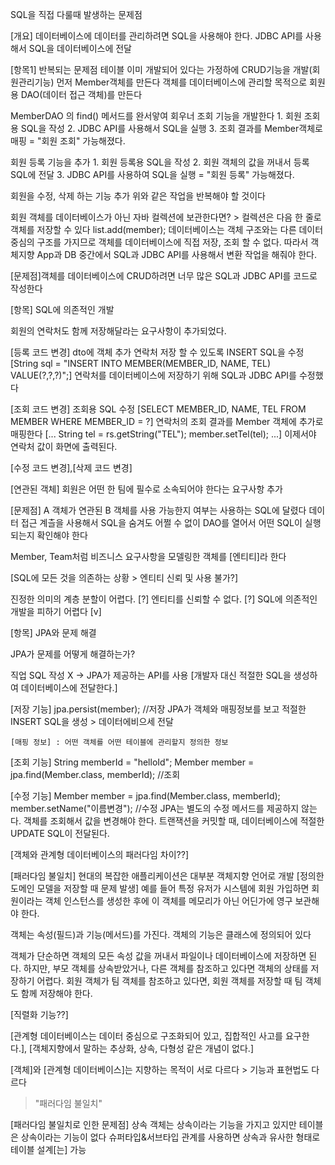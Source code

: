 SQL을 직접 다룰때 발생하는 문제점


[개요] 
데이터베이스에 데이터를 관리하려면 SQL을 사용해야 한다.
JDBC API를 사용해서 SQL을 데이터베이스에 전달

[항목1]
반복되는 문제점
테이블 이미 개발되어 있다는 가정하에 CRUD기능을 개발(회원관리기능)
먼저 Member객체를 만든다
객체를 데이터베이스에 관리할 목적으로 회원용 DAO(데이터 접근 객체)를 만든다

MemberDAO 의 find() 메서드를 완서앟여 회우너 조회 기능을 개발한다
    1. 회원 조회용 SQL을 작성
    2. JDBC API를 사용해서 SQL을 실행
    3. 조회 결과를 Member객체로 매핑
= "회원 조회" 가능해졌다.

회원 등록 기능을 추가
    1. 회원 등록용 SQL을 작성
    2. 회원 객체의 값을 꺼내서 등록 SQL에 전달
    3. JDBC API를 사용하여 SQL을 실행
= "회원 등록" 가능해졌다.

회원을 수정, 삭제 하는 기능 추가
위와 같은 작업을 반복해야 할 것이다

회원 객체를 데이터베이스가 아닌 자바 컬렉션에 보관한다면? > 컬렉션은 다음 한 줄로 객체를 저장할 수 있다
    list.add(member);
데이터베이스는 객체 구조와는 다른 데이터 중심의 구조를 가지므로 객체를 데이터베이스에 직접 저장, 조회 할 수 없다.
따라서 객체지향 App과 DB 중간에서 SQL과 JDBC API를 사용해서 변환 작업을 해줘야 한다.

[문제점]객체를 데이터베이스에 CRUD하려면 너무 많은 SQL과 JDBC API를 코드로 작성한다

[항목]
SQL에 의존적인 개발

회원의 연락처도 함께 저장해달라는 요구사항이 추가되었다.

[등록 코드 변경]
dto에 객체 추가
연락처 저장 할 수 있도록 INSERT SQL을 수정
[String sql = "INSERT INTO MEMBER(MEMBER_ID, NAME, TEL) VALUE(?,?,?)";]
연락처를 데이터베이스에 저장하기 위해 SQL과 JDBC API를 수정했다

[조회 코드 변경]
조회용 SQL 수정
[SELECT MEMBER_ID, NAME, TEL FROM MEMBER WHERE MEMBER_ID = ?]
연락처의 조회 결과를 Member 객체에 추가로 매핑한다
[...
String tel = rs.getString("TEL");
member.setTel(tel);
...]
이제서야 연락처 값이 화면에 출력된다.

[수정 코드 변경],[삭제 코드 변경]

[연관된 객체]
회원은 어떤 한 팀에 필수로 소속되어야 한다는 요구사항 추가

[문제점]
    A 객체가 연관된 B 객체를 사용 가능한지 여부는 사용하는 SQL에 달렸다
    데이터 접근 계츨을 사용해서 SQL을 숨겨도 어쩔 수 없이 DAO를 열어서 어떤 SQL이 실행되는지 확인해야 한다

Member, Team처럼 비즈니스 요구사항을 모델링한 객체를 [엔티티]라 한다

[SQL에 모든 것을 의존하는 상황 > 엔티티 신뢰 및 사용 불가?]

진정한 의미의 계층 분할이 어렵다. [?]
엔티티를 신뢰할 수 없다. [?]
SQL에 의존적인 개발을 피하기 어렵다 [v]

[항목]
JPA와 문제 해결

JPA가 문제를 어떻게 해결하는가?

직업 SQL 작성 X -> JPA가 제공하는 API를 사용
[개발자 대신 적절한 SQL을 생성하여 데이터베이스에 전달한다.]

[저장 기능]
jpa.persist(member); //저장
JPA가 객체와 매핑정보를 보고 적절한 INSERT SQL을 생성 > 데이터에비으세 전달

    [매핑 정보] : 어떤 객체를 어떤 테이블에 관리할지 정의한 정보

[조회 기능]
String memberId = "helloId";
Member member = jpa.find(Member.class, memberId);   //조회

[수정 기능]
Member member = jpa.find(Member.class, memberId);
member.setName("이름변경"); //수정
JPA는 별도의 수정 메서드를 제공하지 않는다.
객체를 조회해서 값을 변경해야 한다.
트랜잭션을 커밋할 때, 데이터베이스에 적절한 UPDATE SQL이 전달된다.

[객체와 관계형 데이터베이스의 패러다임 차이??]

[패러다임 불일치]
현대의 복잡한 애플리케이션은 대부분 객체지향 언어로 개발
[정의한 도메인 모델을 저장할 때 문제 발생]
예를 들어 특정 유저가 시스템에 회원 가입하면 회원이라는 객체 인스턴스를 생성한 후에 이 객체를 메모리가 아닌 어딘가에 영구 보관해야 한다.

객체는 속성(필드)과 기능(메서드)를 가진다.
객체의 기능은 클래스에 정의되어 있다

객체가 단순하면 객체의 모든 속성 값을 꺼내서 파일이나 데이터베이스에 저장하면 된다.
하지만, 부모 객체를 상속받았거나, 다른 객체를 참조하고 있다면 객체의 상태를 저장하기 어렵다.
회원 객체가 팀 객체를 참조하고 있다면, 회원 객체를 저장할 때 팀 객체도 함께 저장해야 한다.

[직렬화 기능??]

[관계형 데이터베이스는 데이터 중심으로 구조화되어 있고, 집합적인 사고를 요구한다.],
[객체지향에서 말하는 추상화, 상속, 다형성 같은 개념이 없다.]

[객체]와 [관계형 데이터베이스]는 지향하는 목적이 서로 다르다 > 기능과 표현법도 다르다
> "패러다임 불일치"

[패러다임 불일치로 인한 문제점]
상속
    객체는 상속이라는 기능을 가지고 있지만 테이블은 상속이라는 기능이 없다
    슈퍼타입&서브타입 관계를 사용하면 상속과 유사한 형태로 테이블 설계[는] 가능


